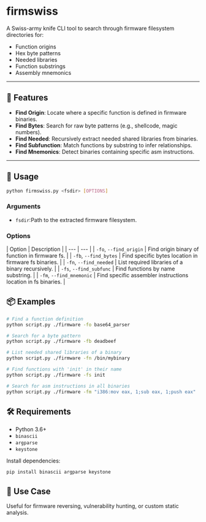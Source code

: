 # firmswiss

A Swiss-army knife CLI tool to search through firmware filesystem directories for:

- Function origins
- Hex byte patterns
- Needed libraries
- Function substrings
- Assembly mnemonics

---

## 🔧 Features

- **Find Origin**: Locate where a specific function is defined in firmware binaries.
- **Find Bytes**: Search for raw byte patterns (e.g., shellcode, magic numbers).
- **Find Needed**: Recursively extract needed shared libraries from binaries.
- **Find Subfunction**: Match functions by substring to infer relationships.
- **Find Mnemonics**: Detect binaries containing specific asm instructions.

---

## 🚀 Usage

```bash
python firmswiss.py <fsdir> [OPTIONS]
```

### Arguments
* `fsdir`:Path to the extracted firmware filesystem.

### Options

| Option | Description | | --- | --- |
| `-fo`, `--find_origin` |	Find origin binary of function in firmware fs. |
| `-fb`, `--find_bytes` |	Find specific bytes location in firmware fs binaries. |
| `-fn`, `--find_needed` |	List required libraries of a binary recursively. |
| `-fs`, `--find_subfunc` |	Find functions by name substring. |
| `-fm`, `--find_mnemonic` | Find specific assembler instructions location in fs binaries. |


## 📦 Examples

```bash
# Find a function definition
python script.py ./firmware -fo base64_parser

# Search for a byte pattern
python script.py ./firmware -fb deadbeef

# List needed shared libraries of a binary
python script.py ./firmware -fn /bin/mybinary

# Find functions with 'init' in their name
python script.py ./firmware -fs init

# Search for asm instructions in all binaries
python script.py ./firmware -fm "i386:mov eax, 1;sub eax, 1;push eax"
```

## 🛠 Requirements

- Python 3.6+
- `binascii`
- `argparse`
- `keystone`

Install dependencies:
```bash
pip install binascii argparse keystone
```

## 📁 Use Case

Useful for firmware reversing, vulnerability hunting, or custom static analysis.
